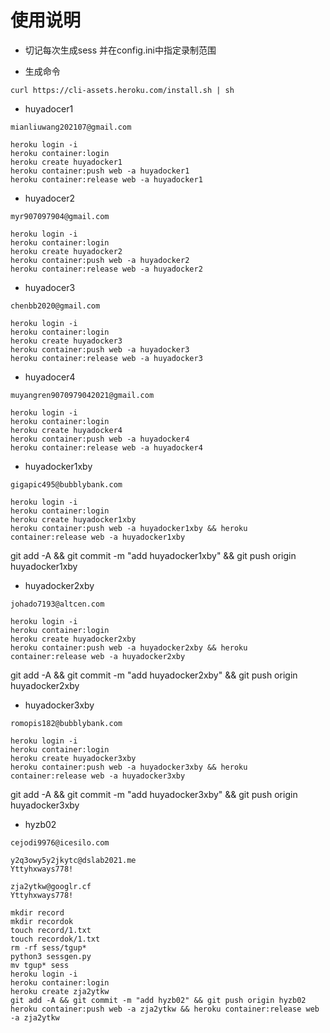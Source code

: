# 使用说明

- 切记每次生成sess 并在config.ini中指定录制范围

- 生成命令

```
curl https://cli-assets.heroku.com/install.sh | sh
```
- huyadocer1
```
mianliuwang202107@gmail.com

heroku login -i
heroku container:login
heroku create huyadocker1
heroku container:push web -a huyadocker1
heroku container:release web -a huyadocker1
```

- huyadocer2
```
myr907097904@gmail.com

heroku login -i
heroku container:login
heroku create huyadocker2
heroku container:push web -a huyadocker2
heroku container:release web -a huyadocker2
```

- huyadocer3
```
chenbb2020@gmail.com

heroku login -i
heroku container:login
heroku create huyadocker3
heroku container:push web -a huyadocker3
heroku container:release web -a huyadocker3
```

- huyadocer4
```
muyangren9070979042021@gmail.com

heroku login -i
heroku container:login
heroku create huyadocker4
heroku container:push web -a huyadocker4
heroku container:release web -a huyadocker4
```

- huyadocker1xby
```
gigapic495@bubblybank.com

heroku login -i
heroku container:login
heroku create huyadocker1xby
heroku container:push web -a huyadocker1xby && heroku container:release web -a huyadocker1xby
```
git add -A && git commit -m "add huyadocker1xby" && git push origin huyadocker1xby


- huyadocker2xby
```
johado7193@altcen.com

heroku login -i
heroku container:login
heroku create huyadocker2xby
heroku container:push web -a huyadocker2xby && heroku container:release web -a huyadocker2xby
```
git add -A && git commit -m "add huyadocker2xby" && git push origin huyadocker2xby

- huyadocker3xby
```
romopis182@bubblybank.com

heroku login -i
heroku container:login
heroku create huyadocker3xby
heroku container:push web -a huyadocker3xby && heroku container:release web -a huyadocker3xby
```
git add -A && git commit -m "add huyadocker3xby" && git push origin huyadocker3xby

- hyzb02
```
cejodi9976@icesilo.com

y2q3owy5y2jkytc@dslab2021.me
Yttyhxways778!

zja2ytkw@googlr.cf
Yttyhxways778!

mkdir record
mkdir recordok
touch record/1.txt
touch recordok/1.txt
rm -rf sess/tgup*
python3 sessgen.py
mv tgup* sess
heroku login -i
heroku container:login
heroku create zja2ytkw
git add -A && git commit -m "add hyzb02" && git push origin hyzb02
heroku container:push web -a zja2ytkw && heroku container:release web -a zja2ytkw
```
